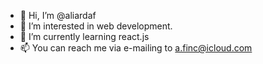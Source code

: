 - 👋 Hi, I’m @aliardaf
- 👀 I’m interested in web development.
- 🌱 I’m currently learning react.js
- 📫 You can reach me via e-mailing to a.finc@icloud.com

<!---
aliardaf/aliardaf is a ✨ special ✨ repository because its `README.md` (this file) appears on your GitHub profile.
You can click the Preview link to take a look at your changes.
--->
